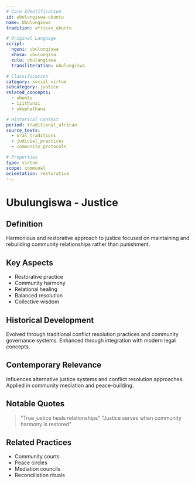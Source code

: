 ```yaml
---
# Core Identification
id: ubulungiswa-ubuntu
name: Ubulungiswa
tradition: african_ubuntu

# Original Language
script:
  nguni: ubulungiswa
  xhosa: ubulungisa
  zulu: ubulungiswa
  transliteration: ubulungiswa

# Classification
category: social_virtue
subcategory: justice
related_concepts:
  - ubuntu
  - izithunzi
  - ukuphathana

# Historical Context
period: traditional_african
source_texts:
  - oral_traditions
  - judicial_practices
  - community_protocols

# Properties
type: virtue
scope: communal
orientation: restorative
---
```


# Ubulungiswa - Justice

## Definition
Harmonious and restorative approach to justice focused on maintaining and rebuilding community relationships rather than punishment.

## Key Aspects
- Restorative practice
- Community harmony
- Relational healing
- Balanced resolution
- Collective wisdom

## Historical Development
Evolved through traditional conflict resolution practices and community governance systems. Enhanced through integration with modern legal concepts.

## Contemporary Relevance
Influences alternative justice systems and conflict resolution approaches. Applied in community mediation and peace-building.

## Notable Quotes
> "True justice heals relationships"
> "Justice serves when community harmony is restored"

## Related Practices
- Community courts
- Peace circles
- Mediation councils
- Reconciliation rituals